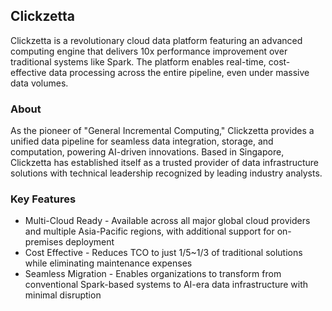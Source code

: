 ## Clickzetta
Clickzetta is a revolutionary cloud data platform featuring an advanced computing engine that delivers 10x performance improvement over traditional systems like Spark. The platform enables real-time, cost-effective data processing across the entire pipeline, even under massive data volumes.

### About
As the pioneer of "General Incremental Computing," Clickzetta provides a unified data pipeline for seamless data integration, storage, and computation, powering AI-driven innovations. Based in Singapore, Clickzetta has established itself as a trusted provider of data infrastructure solutions with technical leadership recognized by leading industry analysts.

### Key Features
* Multi-Cloud Ready - Available across all major global cloud providers and multiple Asia-Pacific regions, with additional support for on-premises deployment
* Cost Effective - Reduces TCO to just 1/5~1/3 of traditional solutions while eliminating maintenance expenses
* Seamless Migration - Enables organizations to transform from conventional Spark-based systems to AI-era data infrastructure with minimal disruption
